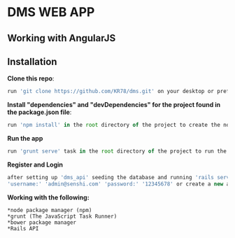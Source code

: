 DMS WEB APP
== 
Working with AngularJS
------
Installation
------
**Clone this repo**:
~~~javascript
run 'git clone https://github.com/KR78/dms.git' on your desktop or preferred location
~~~
**Install "dependencies" and "devDependencies" for the project found in the package.json file**:
~~~javascript
run 'npm install' in the root directory of the project to create the node_modules folder with all dependencies
~~~
**Run the app**
~~~javascript
run 'grunt serve' task in the root directory of the project to run the app on 'http://localhost:9000'
~~~
**Register and Login**
~~~javascript
after setting up 'dms_api' seeding the database and running 'rails server' in the '/login' route of dms login with default user
'username:' 'admin@senshi.com' 'password:' '12345678' or create a new account in the '/register' route, confirm email and login
~~~
**Working with the following:**
~~~
*node package manager (npm)
*grunt (The JavaScript Task Runner)
*bower package manager
*Rails API
